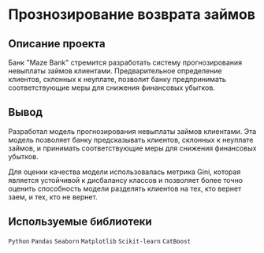 # Прознозирование возврата займов
## Описание проекта

Банк "Maze Bank" стремится разработать систему прогнозирования невыплаты займов клиентами. Предварительное определение клиентов, склонных к неуплате, позволит банку предпринимать соответствующие меры для снижения финансовых убытков.

## Вывод

Разработал модель прогнозирования невыплаты займов клиентами. Эта модель позволяет банку предсказывать клиентов, склонных к неуплате займов, и принимать соответствующие меры для снижения финансовых убытков.

Для оценки качества модели использовалась метрика Gini, которая является устойчивой к дисбалансу классов и позволяет более точно оценить способность модели разделять клиентов на тех, кто вернет заем, и тех, кто не вернет.

## Используемые библиотеки

`Python` `Pandas` `Seaborn` `Matplotlib` `Scikit-learn` `CatBoost`
